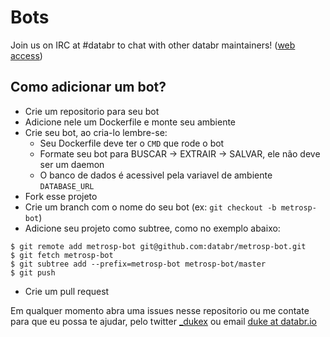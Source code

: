 # Bots

Join us on IRC at #databr to chat with other databr maintainers! ([web access](http://webchat.freenode.net/?channels=databr))

## Como adicionar um bot?

* Crie um repositorio para seu bot
* Adicione nele um Dockerfile e monte seu ambiente
* Crie seu bot, ao cria-lo lembre-se:
  * Seu Dockerfile deve ter o `CMD` que rode o bot
  * Formate seu bot para BUSCAR -> EXTRAIR -> SALVAR, ele não deve ser um daemon
  * O banco de dados é acessivel pela variavel de ambiente `DATABASE_URL`
* Fork esse projeto
* Crie um branch com o nome do seu bot (ex: `git checkout -b metrosp-bot`)
* Adicione seu projeto como subtree, como no exemplo abaixo:
```
$ git remote add metrosp-bot git@github.com:databr/metrosp-bot.git
$ git fetch metrosp-bot
$ git subtree add --prefix=metrosp-bot metrosp-bot/master
$ git push
```
* Crie um pull request

Em qualquer momento abra uma issues nesse repositorio ou me contate para que eu possa te ajudar, pelo twitter [_dukex](https://twitter.com/_dukex) ou email [duke at databr.io](duke@databr.io)